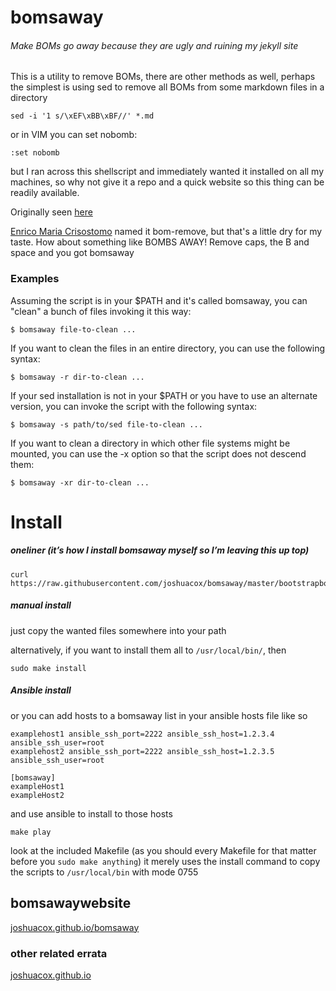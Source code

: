 # bomsaway

###### Make BOMs go away because they are ugly and ruining my jekyll site

This is a utility to remove BOMs, there are other methods as well, perhaps the simplest is using sed to remove all BOMs from some markdown files in a directory

```
sed -i '1 s/\xEF\xBB\xBF//' *.md
```

or in VIM you can set nobomb:

```
:set nobomb 
```

but I ran across this shellscript and immediately wanted it installed on all my machines, so why not give it a repo and a quick website so this thing can be readily available. 

Originally seen [here](http://thegreyblog.blogspot.de/2010/09/shell-script-to-find-and-remove-bom.html)

[Enrico Maria Crisostomo](https://plus.google.com/+EnricoMariaCrisostomo?prsrc=5) named it bom-remove, but that's a little dry for my taste.  How about something like BOMBS AWAY!  Remove caps, the B and space and you got bomsaway

### Examples

Assuming the script is in your $PATH and it's called bomsaway, you can "clean" a bunch of files invoking it this way:

```
$ bomsaway file-to-clean ...
```

If you want to clean the files in an entire directory, you can use the following syntax:

```
$ bomsaway -r dir-to-clean ...
```

If your sed installation is not in your $PATH or you have to use an alternate version, you can invoke the script with the following syntax:

```
$ bomsaway -s path/to/sed file-to-clean ...
```

If you want to clean a directory in which other file systems might be mounted, you can use the -x option so that the script does not descend them:

```
$ bomsaway -xr dir-to-clean ...
```


# Install

##### oneliner (it’s how I install bomsaway myself so I’m leaving this up top)

```
curl https://raw.githubusercontent.com/joshuacox/bomsaway/master/bootstrapbomsaway.sh|bash
```

##### manual install

just copy the wanted files somewhere into your path

alternatively, if you want to install them all to `/usr/local/bin/`, then

```
sudo make install
```

##### Ansible install

or you can add hosts to a bomsaway list in your ansible hosts file like so

```
examplehost1 ansible_ssh_port=2222 ansible_ssh_host=1.2.3.4 ansible_ssh_user=root
examplehost2 ansible_ssh_port=2222 ansible_ssh_host=1.2.3.5 ansible_ssh_user=root

[bomsaway]
exampleHost1
exampleHost2
```
and use ansible to install to those hosts

```
make play
```

look at the included Makefile (as you should every Makefile for that matter before you `sudo make anything`)
it merely uses the install command to copy the scripts to `/usr/local/bin` with mode 0755

## bomsawaywebsite 
[joshuacox.github.io/bomsaway](http://joshuacox.github.io/bomsaway)

### other related errata
[joshuacox.github.io](http://joshuacox.github.io/)

